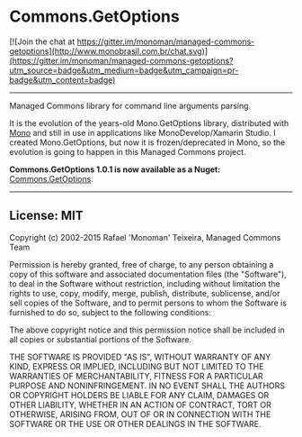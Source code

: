 Commons.GetOptions
==================

[![Join the chat at https://gitter.im/monoman/managed-commons-getoptions](http://www.monobrasil.com.br/chat.svg)](https://gitter.im/monoman/managed-commons-getoptions?utm_source=badge&utm_medium=badge&utm_campaign=pr-badge&utm_content=badge)

----------

Managed Commons library for command line arguments parsing.

It is the evolution of the years-old Mono.GetOptions library, distributed with [Mono](http://www.mono-project.com) and still in use in applications like MonoDevelop/Xamarin Studio.
I created Mono.GetOptions, but now it is frozen/deprecated in Mono, so the evolution is going to happen in this Managed Commons project.

__Commons.GetOptions 1.0.1 is now available as a Nuget:__ [Commons.GetOptions](https://www.nuget.org/packages/Commons.GetOptions/).

----------

License: MIT
------------

Copyright (c) 2002-2015 Rafael 'Monoman' Teixeira, Managed Commons Team

Permission is hereby granted, free of charge, to any person obtaining a copy
of this software and associated documentation files (the "Software"), to deal
in the Software without restriction, including without limitation the rights
to use, copy, modify, merge, publish, distribute, sublicense, and/or sell
copies of the Software, and to permit persons to whom the Software is
furnished to do so, subject to the following conditions:

The above copyright notice and this permission notice shall be included in all
copies or substantial portions of the Software.

THE SOFTWARE IS PROVIDED "AS IS", WITHOUT WARRANTY OF ANY KIND, EXPRESS OR
IMPLIED, INCLUDING BUT NOT LIMITED TO THE WARRANTIES OF MERCHANTABILITY,
FITNESS FOR A PARTICULAR PURPOSE AND NONINFRINGEMENT. IN NO EVENT SHALL THE
AUTHORS OR COPYRIGHT HOLDERS BE LIABLE FOR ANY CLAIM, DAMAGES OR OTHER
LIABILITY, WHETHER IN AN ACTION OF CONTRACT, TORT OR OTHERWISE, ARISING FROM,
OUT OF OR IN CONNECTION WITH THE SOFTWARE OR THE USE OR OTHER DEALINGS IN THE
SOFTWARE.